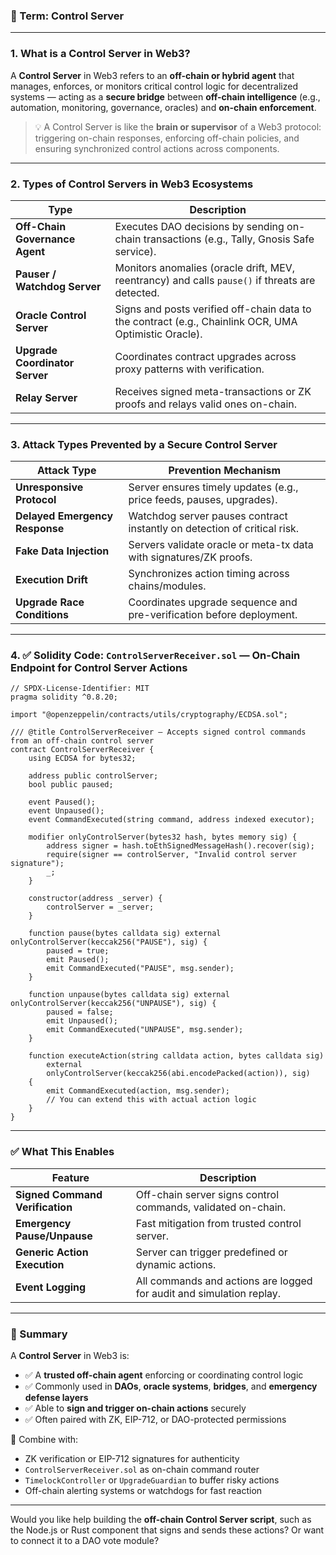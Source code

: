 ### 🔐 Term: **Control Server**

---

### 1. **What is a Control Server in Web3?**

A **Control Server** in Web3 refers to an **off-chain or hybrid agent** that manages, enforces, or monitors critical control logic for decentralized systems — acting as a **secure bridge** between **off-chain intelligence** (e.g., automation, monitoring, governance, oracles) and **on-chain enforcement**.

> 💡 A Control Server is like the **brain or supervisor** of a Web3 protocol: triggering on-chain responses, enforcing off-chain policies, and ensuring synchronized control actions across components.

---

### 2. **Types of Control Servers in Web3 Ecosystems**

| Type                           | Description                                                                                           |
| ------------------------------ | ----------------------------------------------------------------------------------------------------- |
| **Off-Chain Governance Agent** | Executes DAO decisions by sending on-chain transactions (e.g., Tally, Gnosis Safe service).           |
| **Pauser / Watchdog Server**   | Monitors anomalies (oracle drift, MEV, reentrancy) and calls `pause()` if threats are detected.       |
| **Oracle Control Server**      | Signs and posts verified off-chain data to the contract (e.g., Chainlink OCR, UMA Optimistic Oracle). |
| **Upgrade Coordinator Server** | Coordinates contract upgrades across proxy patterns with verification.                                |
| **Relay Server**               | Receives signed meta-transactions or ZK proofs and relays valid ones on-chain.                        |

---

### 3. **Attack Types Prevented by a Secure Control Server**

| Attack Type                    | Prevention Mechanism                                                     |
| ------------------------------ | ------------------------------------------------------------------------ |
| **Unresponsive Protocol**      | Server ensures timely updates (e.g., price feeds, pauses, upgrades).     |
| **Delayed Emergency Response** | Watchdog server pauses contract instantly on detection of critical risk. |
| **Fake Data Injection**        | Servers validate oracle or meta-tx data with signatures/ZK proofs.       |
| **Execution Drift**            | Synchronizes action timing across chains/modules.                        |
| **Upgrade Race Conditions**    | Coordinates upgrade sequence and pre-verification before deployment.     |

---

### 4. ✅ Solidity Code: `ControlServerReceiver.sol` — On-Chain Endpoint for Control Server Actions

```solidity
// SPDX-License-Identifier: MIT
pragma solidity ^0.8.20;

import "@openzeppelin/contracts/utils/cryptography/ECDSA.sol";

/// @title ControlServerReceiver — Accepts signed control commands from an off-chain control server
contract ControlServerReceiver {
    using ECDSA for bytes32;

    address public controlServer;
    bool public paused;

    event Paused();
    event Unpaused();
    event CommandExecuted(string command, address indexed executor);

    modifier onlyControlServer(bytes32 hash, bytes memory sig) {
        address signer = hash.toEthSignedMessageHash().recover(sig);
        require(signer == controlServer, "Invalid control server signature");
        _;
    }

    constructor(address _server) {
        controlServer = _server;
    }

    function pause(bytes calldata sig) external onlyControlServer(keccak256("PAUSE"), sig) {
        paused = true;
        emit Paused();
        emit CommandExecuted("PAUSE", msg.sender);
    }

    function unpause(bytes calldata sig) external onlyControlServer(keccak256("UNPAUSE"), sig) {
        paused = false;
        emit Unpaused();
        emit CommandExecuted("UNPAUSE", msg.sender);
    }

    function executeAction(string calldata action, bytes calldata sig)
        external
        onlyControlServer(keccak256(abi.encodePacked(action)), sig)
    {
        emit CommandExecuted(action, msg.sender);
        // You can extend this with actual action logic
    }
}
```

---

### ✅ What This Enables

| Feature                         | Description                                                          |
| ------------------------------- | -------------------------------------------------------------------- |
| **Signed Command Verification** | Off-chain server signs control commands, validated on-chain.         |
| **Emergency Pause/Unpause**     | Fast mitigation from trusted control server.                         |
| **Generic Action Execution**    | Server can trigger predefined or dynamic actions.                    |
| **Event Logging**               | All commands and actions are logged for audit and simulation replay. |

---

### 🧠 Summary

A **Control Server** in Web3 is:

* ✅ A **trusted off-chain agent** enforcing or coordinating control logic
* ✅ Commonly used in **DAOs**, **oracle systems**, **bridges**, and **emergency defense layers**
* ✅ Able to **sign and trigger on-chain actions** securely
* ✅ Often paired with ZK, EIP-712, or DAO-protected permissions

🧩 Combine with:

* ZK verification or EIP-712 signatures for authenticity
* `ControlServerReceiver.sol` as on-chain command router
* `TimelockController` or `UpgradeGuardian` to buffer risky actions
* Off-chain alerting systems or watchdogs for fast reaction

---

Would you like help building the **off-chain Control Server script**, such as the Node.js or Rust component that signs and sends these actions? Or want to connect it to a DAO vote module?
